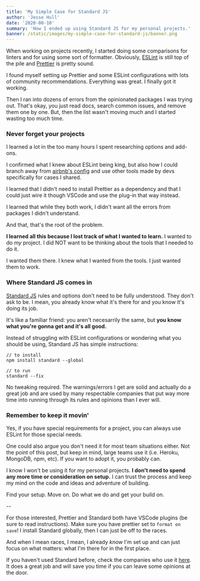 ```yaml
---
title: 'My Simple Case for Standard JS'
author: 'Jesse Hull'
date: '2020-08-10'
summary: 'How I ended up using Standard JS for my personal projects.'
banner: /static/images/my-simple-case-for-standard-js/banner.png
---
```


When working on projects recently, I started doing some comparisons for linters and for using some sort of formatter. Obviously, [ESLint](https://eslint.org/) is still top of the pile and [Prettier](https://prettier.io/) is pretty sound.

I found myself setting up Prettier and some ESLint configurations with lots of community recommendations. Everything was great. I finally got it working.

Then I ran into dozens of errors from the opinionated packages I was trying out. That's okay, you just read docs, search common issues, and remove them one by one. But, then the list wasn't moving much and I started wasting too much time.

### Never forget your projects

I learned a lot in the too many hours I spent researching options and add-ons.

I confirmed what I knew about ESLint being king, but also how I could branch away from [airbnb's config](https://www.npmjs.com/package/eslint-config-airbnb) and use other tools made by devs specifically for cases I shared.

I learned that I didn't need to install Prettier as a dependency and that I could just wire it though VSCode and use the plug-in that way instead.

I learned that while they both work, I didn't want all the errors from packages I didn't understand.

And that, that's the root of the problem.

**I learned all this because I lost track of what I wanted to learn.** I wanted to do _my_ project. I did NOT want to be thinking about the tools that I needed to do it.

I wanted them there. I knew what I wanted from the tools. I just wanted them to work.

### Where Standard JS comes in

[Standard JS](https://standardjs.com) rules and options don't need to be fully understood. They don't ask to be. I mean, you already know what it's there for and you know it's doing its job.

It's like a familiar friend: you aren't necesarrily the same, but **you know what you're gonna get and it's all good.**

Instead of struggling with ESLint configurations or wondering what you should be using, Standard JS has simple instructions:

```
// to install
npm install standard --global

// to run
standard --fix
```

No tweaking required. The warnings/errors I get are solid and actually do a great job and are used by many respectable companies that put way more time into running through its rules and opinions than I ever will.

### Remember to keep it movin'

Yes, if you have special requirements for a project, you can always use ESLint for those special needs.

One could also argue you don't need it for most team situations either. Not the point of this post, but keep in mind, large teams use it (i.e. Heroku, MongoDB, npm, etc). If you want to adopt it, you probably can.

I know I won't be using it for my personal projects. **I don't need to spend any more time or consideration on setup.** I can trust the process and keep my mind on the code and ideas and adventure of building.

Find your setup. Move on. Do what we do and get your build on.

--

For those interested, Prettier and Standard both have VSCode plugins (be sure to read instructions). Make sure you have prettier set to `format on save`! I install Standard globally, then I can just be off to the races.

And when I mean races, I mean, I already _know_ I'm set up and can just focus on what matters: what I'm there for in the first place.

If you haven't used Standard before, check the companies who use it [here](https://standardjs.com/#who-uses-javascript-standard-style). It does a great job and will save you time if you can leave some opinions at the door.
